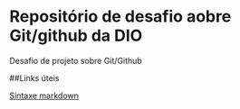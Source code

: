 # Repositório de desafio aobre Git/github da DIO
Desafio de projeto sobre Git/Github

##Links úteis

[Sintaxe markdown](https://markdown.net.br/sintaxe-basica/)
